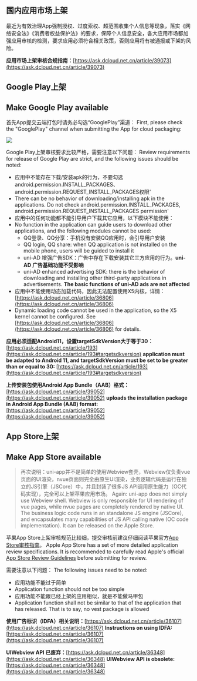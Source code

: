 ## 国内应用市场上架
最近为有效治理App强制授权、过度索权、超范围收集个人信息等现象，落实《网络安全法》《消费者权益保护法》的要求，保障个人信息安全，各大应用市场都加强应用审核的检测，要求应用必须符合相关政策，否则应用将有被通报或下架的风险。

**应用市场上架审核合规指南：**[https://ask.dcloud.net.cn/article/39073](https://ask.dcloud.net.cn/article/39073)



## Google Play上架
## Make Google Play available

首先App提交云端打包时请务必勾选“GooglePlay”渠道：
First, please check the "GooglePlay" channel when submitting the App for cloud packaging:

![](https://img-cdn-aliyun.dcloud.net.cn/uni-app/doc/channel-google.png)

Google Play上架审核要求比较严格，需要注意以下问题：
Review requirements for release of Google Play are strict, and the following issues should be noted:
- 应用中不能存在下载/安装apk的行为，不要勾选android.permission.INSTALL_PACKAGES、android.permission.REQUEST_INSTALL_PACKAGES权限‘
- There can be no behavior of downloading/installing apk in the applications. Do not check android.permission.INSTALL_PACKAGES, android.permission.REQUEST_INSTALL_PACKAGES permission'
- 应用中的任何功能都不能引导用户下载其它应用，以下模块不能使用：
- No function in the application can guide users to download other applications, and the following modules cannot be used:
  + QQ登录、QQ分享：手机没有安装QQ应用时，会引导用户安装
  + QQ login, QQ share: when QQ application is not installed on the mobile phone, users will be guided to install it
  + uni-AD 增强广告SDK：广告中存在下载安装其它三方应用的行为。**uni-AD 广告基础功能不受影响**
  + uni-AD enhanced advertising SDK: there is the behavior of downloading and installing other third-party applications in advertisements. **The basic functions of uni-AD ads are not affected**
- 应用中不能使用动态加载代码，因此无法配置使用X5内核，详情：[https://ask.dcloud.net.cn/article/36806](https://ask.dcloud.net.cn/article/36806)
- Dynamic loading code cannot be used in the application, so the X5 kernel cannot be configured. See [https://ask.dcloud.net.cn/article/36806](https://ask.dcloud.net.cn/article/36806) for details.

**应用必须适配Android11，设置targetSdkVersion大于等于30：**[https://ask.dcloud.net.cn/article/193](https://ask.dcloud.net.cn/article/193#targetsdkversion)
**application must be adapted to Android 11, and targetSdkVersion must be set to be greater than or equal to 30:** [https://ask.dcloud.net.cn/article/193](https://ask.dcloud.net.cn/article/193#targetsdkversion)

**上传安装包使用Android App Bundle（AAB）格式：**[https://ask.dcloud.net.cn/article/39052](https://ask.dcloud.net.cn/article/39052)
**uploads the installation package in Android App Bundle (AAB) format:** [https://ask.dcloud.net.cn/article/39052](https://ask.dcloud.net.cn/article/39052)



## App Store上架
## Make App Store available

>再次说明：uni-app并不是简单的使用Webview套壳，Webview仅负责vue页面的UI渲染，nvue页面则完全由原生UI渲染，业务逻辑代码是运行在独立的JS引擎（JSCore）中，并且封装了很多JS API调用原生能力（OC代码实现），完全可以上架苹果应用市场。
> Again: uni-app does not simply use Webview shell. Webview is only responsible for UI rendering of vue pages, while nvue pages are completely rendered by native UI. The business logic code runs in an standalone JS engine (JSCore), and encapsulates many capabilities of JS API calling native (OC code implementation). It can be released on the Apple Store.

苹果App Store上架审核规范比较细，提交审核前建议仔细阅读苹果官方[App Store审核指南](https://developer.apple.com/cn/app-store/review/guidelines/)。
Apple App Store has a set of more detailed application review specifications. It is recommended to carefully read Apple's official [App Store Review Guidelines](https://developer.apple.com/cn/app-store/review/guidelines/) before submitting for review.

需要注意以下问题：
The following issues need to be noted:
- 应用功能不能过于简单
- Application function should not be too simple
- 应用功能不能跟已经上架的应用相似，就是不能做马甲包
- Application function shall not be similar to that of the application that has released. That is to say, no vest package is allowed

**使用广告标识（IDFA）相关说明：**[https://ask.dcloud.net.cn/article/36107](https://ask.dcloud.net.cn/article/36107)
**Instructions on using IDFA:** [https://ask.dcloud.net.cn/article/36107](https://ask.dcloud.net.cn/article/36107)

**UIWebview API 已废弃：**[https://ask.dcloud.net.cn/article/36348](https://ask.dcloud.net.cn/article/36348)
**UIWebview API is obsolete:** [https://ask.dcloud.net.cn/article/36348](https://ask.dcloud.net.cn/article/36348)

